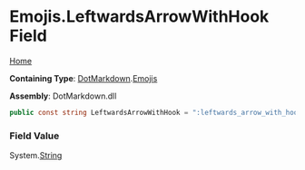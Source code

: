# Emojis\.LeftwardsArrowWithHook Field

[Home](../../../README.md)

**Containing Type**: [DotMarkdown](../../README.md)\.[Emojis](../README.md)

**Assembly**: DotMarkdown\.dll

```csharp
public const string LeftwardsArrowWithHook = ":leftwards_arrow_with_hook:"
```

### Field Value

System\.[String](https://docs.microsoft.com/en-us/dotnet/api/system.string)